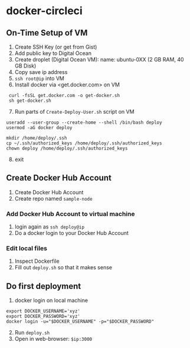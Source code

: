 # docker-circleci

## On-Time Setup of VM

1. Create SSH Key (or get from Gist)
2. Add public key to Digital Ocean
3. Create droplet (Digital Ocean VM):
  name: ubuntu-0XX (2 GB RAM, 40 GB Disk)
4. Copy save ip address
5. `ssh root@ip` into VM
6. Install docker via <get.docker.com> on VM

```
 curl -fsSL get.docker.com -o get-docker.sh
 sh get-docker.sh
```

7. Run parts of `Create-Deploy-User.sh` script on VM

```
useradd --user-group --create-home --shell /bin/bash deploy
usermod -aG docker deploy
```

```
mkdir /home/deploy/.ssh
cp ~/.ssh/authorized_keys /home/deploy/.ssh/authorized_keys
chown deploy /home/deploy/.ssh/authorized_keys
```
8. exit

## Create Docker Hub Account

1. Create Docker Hub Account
2. Create repo named `sample-node`

### Add Docker Hub Account to virtual machine

1. login again as `ssh deploy@ip`
2. Do a docker login to your Docker Hub Account

### Edit local files

1. Inspect Dockerfile
2. Fill out `deploy.sh` so that it makes sense

## Do first deployment

1. docker login on local machine

```
export DOCKER_USERNAME='xyz'
export DOCKER_PASSWORD='xyz'
docker login -u="$DOCKER_USERNAME" -p="$DOCKER_PASSWORD"
```

2. Run `deploy.sh`
3. Open in web-browser: `$ip:3000`
